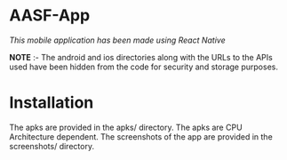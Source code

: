 # AASF-App

*This mobile application has been made using React Native*

**NOTE** :- The android and ios directories along with the URLs to the APIs used have been hidden from the code for security and storage purposes.

# Installation
The apks are provided in the apks/ directory. The apks are CPU Architecture dependent.
The screenshots of the app are provided in the screenshots/ directory.
